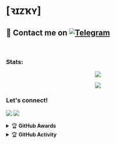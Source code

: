# [ꝛɪᴢҡʏ]

## 📨 Contact me on [![Telegram](https://img.shields.io/badge/telegram-1b77FF.svg?style=for-the-badge&logo=telegram)](https://t.me/riizzvbss) 
<br>

### Stats:
<p align="center"><a href="https://github.com/senpai80"><img src="https://github-readme-stats.vercel.app/api?username=ꝛɪᴢҡʏ&show_icons=true&theme=radical"></a></p>
<p align="center"><a href="https://github.com/senpai80"><img src="https://github-readme-stats.vercel.app/api/top-langs/?username=ꝛɪᴢҡʏ&theme=radical&layout=compact"></a></p> 

### Let's connect!
<p>
    <a href="https://t.me/riizzvbss" target="blank"><img src="https://img.shields.io/badge/@riizzvbss-30302f?style=flat&logo=telegram" /></a>
    <a href="https://instagram.com/ranandam_" target="blank"><img src="https://img.shields.io/badge/@ranandam_-30302f?style=flat&logo=instagram" /></a>
</p>
<details>
    <summary>&#127942 <b>GitHub Awards</b></summary><br/>

![Github Trophy](https://github-profile-trophy.vercel.app/?username=phaticusthiccy)

</details>

<details>
    <summary>&#127942 <b>GitHub Activity</b></summary><br/>

![Metrics](https://metrics.lecoq.io/ꝛɪᴢҡʏ?template=classic&repositories.forks=true&languages=1&languages.colors=github&languages.threshold=0%25&config.timezone=Asia%2FJakarta)

</details>
